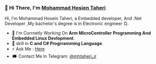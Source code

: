 ### 👋 Hi There, I'm [Mohammad Hosien Taheri](https://github.com/hardphoenix) 

Hi, I'm Mohammad Hosein Taheri, a Embedded developer, And .Net Developer ,My bachelor's degree is in Electronic engineer Ώ.


- 🔭 I'm Currnetly Working On **Arm MicroController Programming And  Embedded Linux Devlopment**.
- 🍃 skill in **C  and C# Progrramming Language**.
- ⚡ Ask Me : [Here](https://github.com/hardphoenix/hardphoenix/issues/1)
- 🗯️ Contact Me In Telegram: [@mhtaheri_ir](https://t.me/mhtaheri_ir) 

